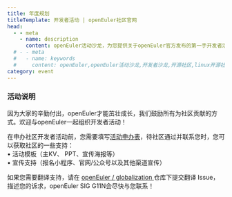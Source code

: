 ```yaml
---
title: 年度规划
titleTemplate: 开发者活动 | openEuler社区官网
head:
  - - meta
    - name: description
      content: openEuler活动沙龙，为您提供关于openEuler官方发布的第一手开发者活动信息。想要了解更多相关信息，欢迎访问openEuler官网。
  # - - meta
  #   - name: keywords
  #     content: openEuler,openEuler活动沙龙,开发者沙龙,开源社区,linux开源社区,服务器系统迁移
category: event
---
```


<script setup lang="ts">

import TheSalon from '@/views/event/EventPlan.vue';
import AppContent from '@/components/AppContent.vue';

</script>

<TheSalon />


<AppContent :pc-top = "0" :mobile-top="0">

### 活动说明

<div class="text-box">

因为大家的辛勤付出，openEuler才能茁壮成长，我们鼓励所有为社区贡献的方式。欢迎与openEuler一起组织开发者活动！

在申办社区开发者活动前，您需要填写[活动申办表](https://wenjuan.feishu.cn/m/cfm?t=sVshYEmLjRJi-m925)，待社区通过并联系您时，您可以获取社区的一些支持：<br>
•  活动模板（主KV、 PPT、宣传海报等）<br>
•  宣传支持（报名小程序、官网/公众号以及其他渠道宣传）

如果您需要翻译支持，请在 [ openEuler / globalization ](https://gitee.com/openeuler/globalization/issues) 仓库下提交翻译 Issue，描述您的诉求，openEuler SIG G11N会尽快与您联系！

</div>


</AppContent>

<style lang="scss" scoped> @import './index.scss'; </style>